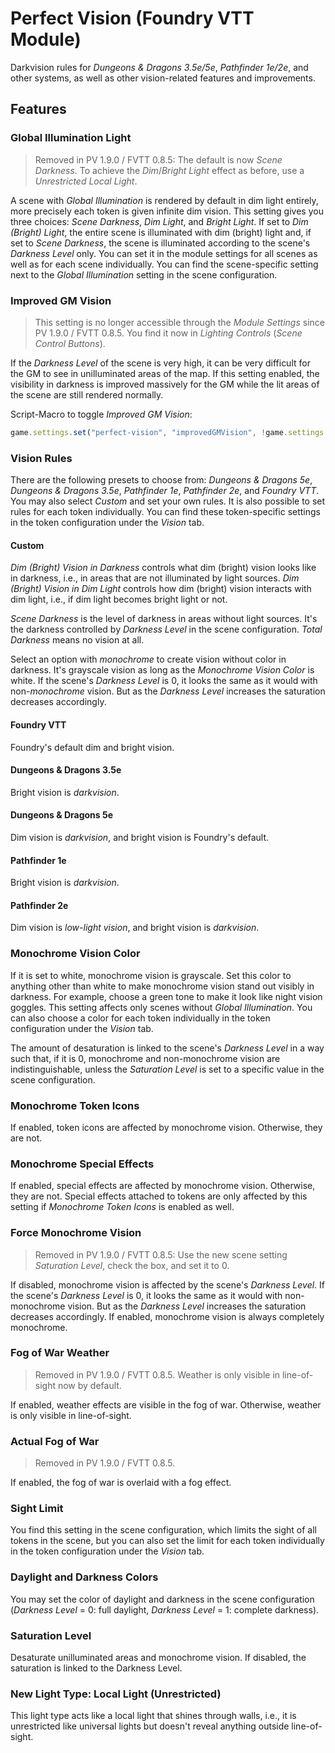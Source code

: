 # Perfect Vision (Foundry VTT Module)

Darkvision rules for *Dungeons & Dragons 3.5e/5e*, *Pathfinder 1e/2e*, and other systems, as well as other vision-related features and improvements.

## Features

### Global Illumination Light

> Removed in PV 1.9.0 / FVTT 0.8.5: The default is now *Scene Darkness*. To achieve the *Dim*/*Bright Light* effect as before, use a *Unrestricted Local Light*.

A scene with *Global Illumination* is rendered by default in dim light entirely, more precisely each token is given infinite dim vision. This setting gives you three choices: *Scene Darkness*, *Dim Light*, and *Bright Light*. If set to *Dim (Bright) Light*, the entire scene is illuminated with dim (bright) light and, if set to *Scene Darkness*, the scene is illuminated according to the scene's *Darkness Level* only. You can set it in the module settings for all scenes as well as for each scene individually. You can find the scene-specific setting next to the *Global Illumination* setting in the scene configuration.

### Improved GM Vision

> This setting is no longer accessible through the *Module Settings* since PV 1.9.0 / FVTT 0.8.5. You find it now in *Lighting Controls* (*Scene Control Buttons*).

If the *Darkness Level* of the scene is very high, it can be very difficult for the GM to see in unilluminated areas of the map. If this setting enabled, the visibility in darkness is improved massively for the GM while the lit areas of the scene are still rendered normally.

Script-Macro to toggle *Improved GM Vision*:

```js
game.settings.set("perfect-vision", "improvedGMVision", !game.settings.get("perfect-vision", "improvedGMVision"));
```

### Vision Rules

There are the following presets to choose from: *Dungeons & Dragons 5e*, *Dungeons & Dragons 3.5e*, *Pathfinder 1e*, *Pathfinder 2e*, and *Foundry VTT*. You may also select *Custom* and set your own rules. It is also possible to set rules for each token individually. You can find these token-specific settings in the token configuration under the *Vision* tab.

#### Custom

*Dim (Bright) Vision in Darkness* controls what dim (bright) vision looks like in darkness, i.e., in areas that are not illuminated by light sources. *Dim (Bright) Vision in Dim Light* controls how dim (bright) vision interacts with dim light, i.e., if dim light becomes bright light or not.

*Scene Darkness* is the level of darkness in areas without light sources. It's the darkness controlled by *Darkness Level* in the scene configuration. *Total Darkness* means no vision at all.

Select an option with *monochrome* to create vision without color in darkness. It's grayscale vision as long as the *Monochrome Vision Color* is white. If the scene's *Darkness Level* is 0, it looks the same as it would with non-*monochrome* vision. But as the *Darkness Level* increases the saturation decreases accordingly.

#### Foundry VTT

Foundry's default dim and bright vision.

#### Dungeons & Dragons 3.5e

Bright vision is *darkvision*.

#### Dungeons & Dragons 5e

Dim vision is *darkvision*, and bright vision is Foundry's default.

#### Pathfinder 1e

Bright vision is *darkvision*.

#### Pathfinder 2e

Dim vision is *low-light vision*, and bright vision is *darkvision*.

### Monochrome Vision Color

If it is set to white, monochrome vision is grayscale. Set this color to anything other than white to make monochrome vision stand out visibly in darkness. For example, choose a green tone to make it look like night vision goggles. This setting affects only scenes without *Global Illumination*. You can also choose a color for each token individually in the token configuration under the *Vision* tab.

The amount of desaturation is linked to the scene's *Darkness Level* in a way such that, if it is 0, monochrome and non-monochrome vision are indistinguishable, unless the *Saturation Level* is set to a specific value in the scene configuration.

### Monochrome Token Icons

If enabled, token icons are affected by monochrome vision. Otherwise, they are not.

### Monochrome Special Effects

If enabled, special effects are affected by monochrome vision. Otherwise, they are not. Special effects attached to tokens are only affected by this setting if *Monochrome Token Icons* is enabled as well.

### Force Monochrome Vision

> Removed in PV 1.9.0 / FVTT 0.8.5: Use the new scene setting *Saturation Level*, check the box, and set it to 0.

If disabled, monochrome vision is affected by the scene's *Darkness Level*. If the scene's *Darkness Level* is 0, it looks the same as it would with non-monochrome vision. But as the *Darkness Level* increases the saturation decreases accordingly. If enabled, monochrome vision is always completely monochrome.

### Fog of War Weather

> Removed in PV 1.9.0 / FVTT 0.8.5. Weather is only visible in line-of-sight now by default.

If enabled, weather effects are visible in the fog of war. Otherwise, weather is only visible in line-of-sight.

### Actual Fog of War

> Removed in PV 1.9.0 / FVTT 0.8.5.

If enabled, the fog of war is overlaid with a fog effect.

### Sight Limit

You find this setting in the scene configuration, which limits the sight of all tokens in the scene, but you can also set the limit for each token individually in the token configuration under the *Vision* tab.

### Daylight and Darkness Colors

You may set the color of daylight and darkness in the scene configuration (*Darkness Level* = 0: full daylight, *Darkness Level* = 1: complete darkness).

### Saturation Level

Desaturate unilluminated areas and monochrome vision. If disabled, the saturation is linked to the Darkness Level.

### New Light Type: Local Light (Unrestricted)

This light type acts like a local light that shines through walls, i.e., it is unrestricted like universal lights but doesn't reveal anything outside line-of-sight.
